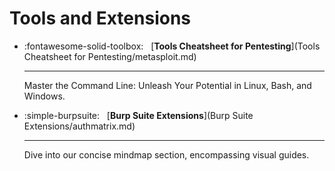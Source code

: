 # Tools and Extensions

<div class="grid cards" markdown>

-   :fontawesome-solid-toolbox: &nbsp;
    [__Tools Cheatsheet for Pentesting__](Tools Cheatsheet for Pentesting/metasploit.md)

    ---

    Master the Command Line: Unleash Your Potential in Linux, Bash, and Windows.

-   :simple-burpsuite: &nbsp;
    [__Burp Suite Extensions__](Burp Suite Extensions/authmatrix.md)

    ---

    Dive into our concise mindmap section, encompassing visual guides.

</div>
